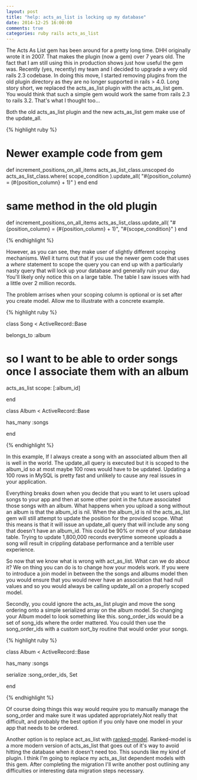 ```yaml
---
layout: post
title: "help: acts_as_list is locking up my database"
date: 2014-12-25 16:00:00
comments: true
categories: ruby rails acts_as_list
---
```


The Acts As List gem has been around for a pretty long time.  DHH originally wrote it in 2007.  That makes the plugin (now a gem) over 7 years old.  The fact that I am still using this in production shows just how useful the gem was.  Recently (yes, recently) my team and I decided to upgrade a very old rails 2.3 codebase.  In doing this move, I started removing plugins from the old plugin directory as they are no longer supported in rails > 4.0.  Long story short, we replaced the acts_as_list plugin with the acts_as_list gem.  You would think that such a simple gem would work the same from rails 2.3 to rails 3.2.  That's what I thought too...

Both the old acts_as_list plugin and the new acts_as_list gem make use of the update_all. 

{% highlight ruby %}
  # Newer example code from gem
  def increment_positions_on_all_items
    acts_as_list_class.unscoped do
      acts_as_list_class.where(
        scope_condition
      ).update_all(
        "#{position_column} = (#{position_column} + 1)"
      )
    end
  end
  
  # same method in the old plugin
  def increment_positions_on_all_items
    acts_as_list_class.update_all(
      "#{position_column} = (#{position_column} + 1)",  "#{scope_condition}"
    )
  end

{% endhighlight %}

However, as you can see, they make user of slightly different scoping mechanisms.  Well it turns out that if you use the newer gem code that uses a *where* statement to scope the query you can end up with a particularly nasty query that will lock up your database and generally ruin your day.  You'll likely only notice this on a large table.  The table I saw issues with had a little over 2 million records.  

The problem arrises when your scoping column is optional or is set after you create model.  Allow me to illustrate with a concrete example.


{% highlight ruby %}


class Song < ActiveRecord::Base

  belongs_to :album  

  # so I want to be able to order songs once I associate them with an album
  acts_as_list scope: [:album_id]

end 

class Album < ActiveRecord::Base
  
  has_many :songs

end

{% endhighlight %}

In this example, If I always create a song with an associated album then all is well in the world.  The update_all query is executed but it is scoped to the album_id so at most maybe 100 rows would have to be updated.  Updating a 100 rows in MySQL is pretty fast and unlikely to cause any real issues in your application.

Everything breaks down when you decide that you want to let users upload songs to your app and then at some other point in the future associated those songs with an album.  What happens when you upload a song without an album is that the album_id is nil.  When the album_id is nil the acts_as_list gem will still attempt to update the position for the provided scope.  What this means is that it will issue an update_all query that will include any song that doesn't have an album_id.  This could be 90% or more of your database table.  Trying to update 1,800,000 records everytime someone uploads a song will result in crippling database performance and a terrible user experience.

So now that we know what is wrong with act_as_list.  What can we do about it?  We on thing you can do is to change how your models work.  If you were to introduce a join model in between the the songs and albums model then you would ensure that you would never have an association that had null values and so you would always be calling update_all on a properly scoped model.

Secondly, you could ignore the acts_as_list plugin and move the song ordering onto a simple serialized array on the album model.  So changing your Album model to look something like this.  song_order_ids would be a set of song_ids where the order mattered. You could then use the song_order_ids with a custom sort_by routine that would order your songs.

{% highlight ruby %}

class Album < ActiveRecord::Base
  
  has_many :songs

  serialize :song_order_ids, Set
  

end

{% endhighlight %}

Of course doing things this way would require you to manually manage the song_order and make sure it was updated appropriately.Not really that difficult, and probably the best option if you only have one model in your app that needs to be ordered. 

Another option is to replace act_as_list with [ranked-model](https://github.com/mixonic/ranked-model).  Ranked-model is a more modern version of acts_as_list that goes out of it's way to avoid hitting the database when it doesn't need too.  This sounds like my kind of plugin.  I think I'm going to replace my acts_as_list dependent models with this gem.  After completing the migration I'll write another post outlining any difficulties or interesting data migration steps necessary.


